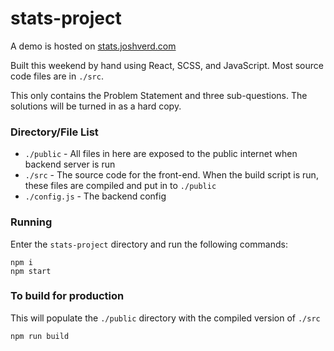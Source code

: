 # stats-project
A demo is hosted on [stats.joshverd.com](https://stats.joshverd.com)

Built this weekend by hand using React, SCSS, and JavaScript. Most source code files are in `./src`.

This only contains the Problem Statement and three sub-questions. The solutions will be turned in as a hard copy.

### Directory/File List
 - `./public` - All files in here are exposed to the public internet when backend server is run
 - `./src` - The source code for the front-end. When the build script is run, these files are compiled and put in to `./public`
 - `./config.js` - The backend config

### Running
Enter the `stats-project` directory and run the following commands:
```
npm i
npm start
```

### To build for production
This will populate the `./public` directory with the compiled version of `./src`
```
npm run build
```
